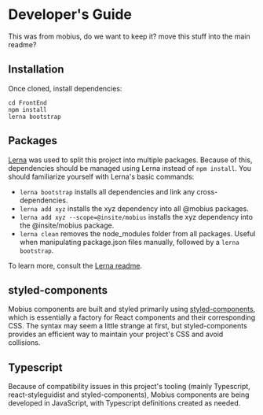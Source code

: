 # Developer's Guide
This was from mobius, do we want to keep it? move this stuff into the main readme?

## Installation

Once cloned, install dependencies:
```
cd FrontEnd
npm install
lerna bootstrap
```

## Packages

[Lerna](https://lernajs.io/) was used to split this project into multiple packages.
Because of this, dependencies should be managed using Lerna instead of `npm install`.
You should familiarize yourself with Lerna's basic commands:

- `lerna bootstrap` installs all dependencies and link any cross-dependencies.
- `lerna add xyz` installs the xyz dependency into all @mobius packages.
- `lerna add xyz --scope=@insite/mobius` installs the xyz dependency into the @insite/mobius package.
- `lerna clean` removes the node_modules folder from all packages. Useful when manipulating package.json files manually, followed by a `lerna bootstrap`.

To learn more, consult the [Lerna readme](https://github.com/lerna/lerna/blob/master/README.md).

## styled-components

Mobius components are built and styled primarily using [styled-components](https://www.styled-components.com/), which is
essentially a factory for React components and their corresponding CSS. The syntax may seem a little strange at first,
but styled-components provides an efficient way to maintain your project's CSS and avoid collisions.

## Typescript

Because of compatibility issues in this project's tooling (mainly Typescript, react-styleguidist and styled-components),
Mobius components are being developed in JavaScript, with Typescript definitions created as needed.

